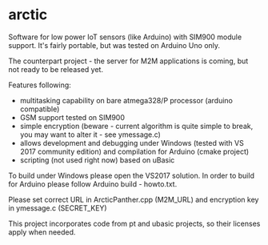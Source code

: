 # arctic

Software for low power IoT sensors (like Arduino) with SIM900 module support. It's fairly portable, but was tested on Arduino Uno only.

The counterpart project - the server for M2M applications is coming, but not ready to be released yet.

Features following:
 - multitasking capability on bare atmega328/P processor (arduino compatible)
 - GSM support tested on SIM900
 - simple encryption (beware - current algorithm is quite simple to break, you may want to alter it - see ymessage.c)
 - allows development and debugging under Windows (tested with VS 2017 community edition) and compilation for Arduino (cmake project)
 - scripting (not used right now) based on uBasic
 
To build under Windows please open the VS2017 solution.
In order to build for Arduino please follow Arduino build - howto.txt.

Please set correct URL in ArcticPanther.cpp (M2M_URL) and encryption key in ymessage.c (SECRET_KEY)

This project incorporates code from pt and ubasic projects, so their licenses apply when needed.
